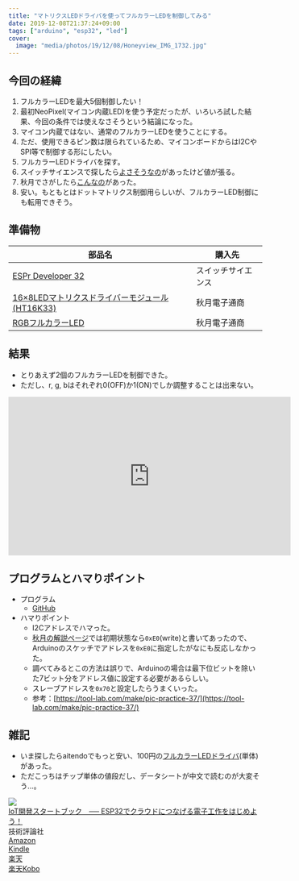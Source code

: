 ```yaml
---
title: "マトリクスLEDドライバを使ってフルカラーLEDを制御してみる"
date: 2019-12-08T21:37:24+09:00
tags: ["arduino", "esp32", "led"]
cover:
  image: "media/photos/19/12/08/Honeyview_IMG_1732.jpg"
---
```


## 今回の経緯
1. フルカラーLEDを最大5個制御したい！
2. 最初NeoPixel(マイコン内蔵LED)を使う予定だったが、いろいろ試した結果、今回の条件では使えなさそうという結論になった。
3. マイコン内蔵ではない、通常のフルカラーLEDを使うことにする。
4. ただ、使用できるピン数は限られているため、マイコンボードからはI2CやSPI等で制御する形にしたい。
5. フルカラーLEDドライバを探す。
6. スイッチサイエンスで探したら[よさそうなの](https://www.switch-science.com/catalog/2677/)があったけど値が張る。
7. 秋月でさがしたら[こんなの](http://akizukidenshi.com/catalog/g/gM-11246/)があった。
8. 安い。もともとはドットマトリクス制御用らしいが、フルカラーLED制御にも転用できそう。

## 準備物
|部品名|購入先|
|-|-|
|[ESPr Developer 32](https://www.switch-science.com/catalog/3210/)|スイッチサイエンス|
|[16×8LEDマトリクスドライバーモジュール(HT16K33)](http://akizukidenshi.com/catalog/g/gM-11246/)|秋月電子通商|
|[RGBフルカラーLED](http://akizukidenshi.com/catalog/g/gI-02476/)|秋月電子通商|

## 結果
- とりあえず2個のフルカラーLEDを制御できた。
- ただし、r, g, bはそれぞれ0(OFF)か1(ON)でしか調整することは出来ない。

<iframe width="560" height="315" src="https://www.youtube.com/embed/OR8WSrZR1Kc" frameborder="0" allow="accelerometer; autoplay; encrypted-media; gyroscope; picture-in-picture" allowfullscreen></iframe>

## プログラムとハマりポイント
- プログラム
    - [GitHub](https://github.com/kouya17/ht16k33_rgbled)
- ハマりポイント
    - I2Cアドレスでハマった。
    - [秋月の解説ページ](http://akizukidenshi.com/download/ds/akizuki/m-11246_i2c_address.pdf)では初期状態なら`0xE0`(write)と書いてあったので、Arduinoのスケッチでアドレスを`0xE0`に指定したがなにも反応しなかった。
    - 調べてみるとこの方法は誤りで、Arduinoの場合は最下位ビットを除いた7ビット分をアドレス値に設定する必要があるらしい。
    - スレーブアドレスを`0x70`と設定したらうまくいった。
    - 参考：[https://tool-lab.com/make/pic-practice-37/](https://tool-lab.com/make/pic-practice-37/)

## 雑記
- いま探したらaitendoでもっと安い、100円の[フルカラーLEDドライバ](http://www.aitendo.com/product/4306)(単体)があった。
- ただこっちはチップ単体の値段だし、データシートが中文で読むのが大変そう…。

<div class="kattene">
    <div class="kattene__imgpart"><a target="_blank" rel="noopener" href="https://www.amazon.co.jp/gp/product/B07W59XH6V/ref=as_li_tl?ie=UTF8&camp=247&creative=1211&creativeASIN=B07W59XH6V&linkCode=as2&tag=kouya17-22&linkId=d4e55c926f36778ff55ad7d0b98164d7"><img src="https://ws-fe.amazon-adsystem.com/widgets/q?_encoding=UTF8&MarketPlace=JP&ASIN=B07W59XH6V&ServiceVersion=20070822&ID=AsinImage&WS=1&Format=_SL160_&tag=kouya17-22"></a></div>
    <div class="kattene__infopart">
      <div class="kattene__title"><a target="_blank" rel="noopener" href="https://www.amazon.co.jp/gp/product/B07W59XH6V/ref=as_li_tl?ie=UTF8&camp=247&creative=1211&creativeASIN=B07W59XH6V&linkCode=as2&tag=kouya17-22&linkId=d4e55c926f36778ff55ad7d0b98164d7">IoT開発スタートブック　── ESP32でクラウドにつなげる電子工作をはじめよう！</a></div>
      <div class="kattene__description">技術評論社</div>
      <div class="kattene__btns __four">
        <div><a class="kattene__btn __orange" target="_blank" rel="noopener" href="https://www.amazon.co.jp/gp/product/4297107368/ref=as_li_tl?ie=UTF8&camp=247&creative=1211&creativeASIN=4297107368&linkCode=as2&tag=kouya17-22&linkId=a950aae2577a3f99da467c75814b2d9c">Amazon</a></div>
        <div><a class="kattene__btn __blue" target="_blank" rel="noopener" href="https://www.amazon.co.jp/gp/product/B07W59XH6V/ref=as_li_tl?ie=UTF8&camp=247&creative=1211&creativeASIN=B07W59XH6V&linkCode=as2&tag=kouya17-22&linkId=d4e55c926f36778ff55ad7d0b98164d7">Kindle</a></div>
        <div><a class="kattene__btn __red" target="_blank" rel="noopener" href="https://hb.afl.rakuten.co.jp/ichiba/1592b466.7f5ea7c8.1592b467.70471b78/?pc=https%3A%2F%2Fitem.rakuten.co.jp%2Frakutenkobo-ebooks%2Fefa463d66b3034a19cbc28f8592289cd%2F&link_type=hybrid_url&ut=eyJwYWdlIjoiaXRlbSIsInR5cGUiOiJoeWJyaWRfdXJsIiwic2l6ZSI6IjI0MHgyNDAiLCJuYW0iOjEsIm5hbXAiOiJyaWdodCIsImNvbSI6MSwiY29tcCI6ImxlZnQiLCJwcmljZSI6MSwiYm9yIjoxLCJjb2wiOjAsImJidG4iOjEsInByb2QiOjB9">楽天</a></div>
        <div><a class="kattene__btn __green" target="_blank" rel="noopener" href="https://hb.afl.rakuten.co.jp/ichiba/1585b2d3.e3af76f2.1585b2d4.494d3f80/?pc=https%3A%2F%2Fitem.rakuten.co.jp%2Fbook%2F15975238%2F&link_type=hybrid_url&ut=eyJwYWdlIjoiaXRlbSIsInR5cGUiOiJoeWJyaWRfdXJsIiwic2l6ZSI6IjI0MHgyNDAiLCJuYW0iOjEsIm5hbXAiOiJyaWdodCIsImNvbSI6MSwiY29tcCI6ImxlZnQiLCJwcmljZSI6MSwiYm9yIjoxLCJjb2wiOjAsImJidG4iOjEsInByb2QiOjB9">楽天Kobo</a></div>
      </div>
    </div>
</div>